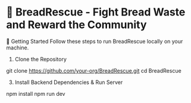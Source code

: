 # 🥖 BreadRescue - Fight Bread Waste and Reward the Community
🚀 Getting Started
Follow these steps to run BreadRescue locally on your machine.

1. Clone the Repository
   
git clone https://github.com/your-org/BreadRescue.git
cd BreadRescue


3. Install Backend Dependencies & Run Server

npm install
npm run dev


